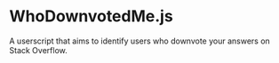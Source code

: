 # WhoDownvotedMe.js
A userscript that aims to identify users who downvote your answers on Stack Overflow.

